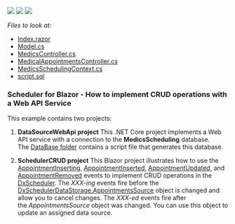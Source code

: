 <!-- default badges list -->
![](https://img.shields.io/endpoint?url=https://codecentral.devexpress.com/api/v1/VersionRange/233070445/19.2.1%2B)
[![](https://img.shields.io/badge/Open_in_DevExpress_Support_Center-FF7200?style=flat-square&logo=DevExpress&logoColor=white)](https://supportcenter.devexpress.com/ticket/details/T848437)
[![](https://img.shields.io/badge/📖_How_to_use_DevExpress_Examples-e9f6fc?style=flat-square)](https://docs.devexpress.com/GeneralInformation/403183)
<!-- default badges end -->
<!-- default file list -->
*Files to look at*:

* [Index.razor](./CS/SchedulerCRUD/SchedulerCRUD/Pages/Index.razor)
* [Model.cs](./CS/SchedulerCRUD/SchedulerCRUD/Data/Model.cs)
* [MedicsController.cs](./CS/DataSourceWebApi/DataSourceWebApi/Controllers/MedicsController.cs)
* [MedicalAppointmentsController.cs](./CS/DataSourceWebApi/DataSourceWebApi/Controllers/MedicalAppointmentsController.cs)
* [MedicsSchedulingContext.cs](./CS/DataSourceWebApi/DataSourceWebApi/Models/MedicsSchedulingContext.cs)
* [script.sql](./CS/DataSourceWebApi/DataSourceWebApi/DataBase/script.sql)
<!-- default file list end -->

### Scheduler for Blazor - How to implement CRUD operations with a Web API Service 

This example contains two projects:

1. **DataSourceWebApi project**
This .NET Core project implements a Web API service with a connection to the **MedicsScheduling** database. The [DataBase folder](./CS/DataSourceWebApi/DataSourceWebApi/DataBase/) contains a script file that generates this database.

2. **SchedulerCRUD project**
This Blazor project illustrates how to use the [AppointmentInserting](https://docs.devexpress.com/Blazor/DevExpress.Blazor.DxScheduler.AppointmentInserting), [AppointmentInserted](https://docs.devexpress.com/Blazor/DevExpress.Blazor.DxScheduler.AppointmentInserted), [AppointmentUpdated](https://docs.devexpress.com/Blazor/DevExpress.Blazor.Base.DxScheduler.AppointmentUpdated), and [AppointmentRemoved](https://docs.devexpress.com/Blazor/DevExpress.Blazor.Base.DxScheduler.AppointmentRemoved) events to implement CRUD operations in the [DxScheduler](https://docs.devexpress.com/Blazor/DevExpress.Blazor.DxScheduler). The *XXX-ing* events fire before the [DxSchedulerDataStorage.AppointmentsSource](https://docs.devexpress.com/Blazor/DevExpress.Blazor.DxSchedulerDataStorage.AppointmentsSource) object is changed and allow you to cancel changes. The *XXX-ed* events fire after the *AppointmentsSource* object was changed. You can use this object to update an assigned data source.



